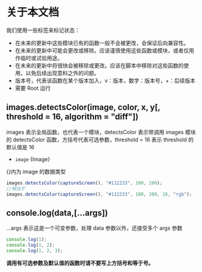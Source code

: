 # 关于本文档

我们使用一些标签来标记状态：

- <Badge type="tip" text="稳定" vertical="middle" /> 在未来的更新中这些模块已有的函数一般不会被更改，会保证后向兼容性。
- <Badge type="warning" text="实验" vertical="middle" /> 在未来的更新中可能会更改或移除。应该谨慎使用这些函数或模块，或者仅用作临时或试验用途。
- <Badge type="danger" text="弃用" vertical="middle" /> 在未来的更新中将很快会被移除或更改。应该在脚本中移除对这些函数的使用，以免后续出现意料之外的问题。
- <Badge type="tip" text="v4.1.0+" vertical="middle" /> 版本号，代表该函数在某个版本加入，v：版本，数字：版本号，+：后续版本
- <Badge type="tip" text="Root" vertical="middle" /> 需要 Root 运行

## images.detectsColor(image, color, x, y[, threshold = 16, algorithm = "diff"])

images 表示全局函数，也代表一个模块，detectsColor 表示带调用 images 模块的 detectsColor 函数，方括号代表可选参数，threshold = 16 表示 threshold 的默认值是 16

- `image` {Image}

{}内为 image 的数据类型

```js
images.detectsColor(captureScreen(), "#112233", 100, 200);
//相当于
images.detectsColor(captureScreen(), "#112233", 100, 200, 16, "rgb");
```

## console.log(data,[...args])

...args 表示这是一个可变参数，处理 data 参数以外，还接受多个 args 参数

```js
console.log(1);
console.log(1, 2);
console.log(1, 2, 3);
```

**调用有可选参数及默认值的函数时请不要写上方括号和等于号。**
